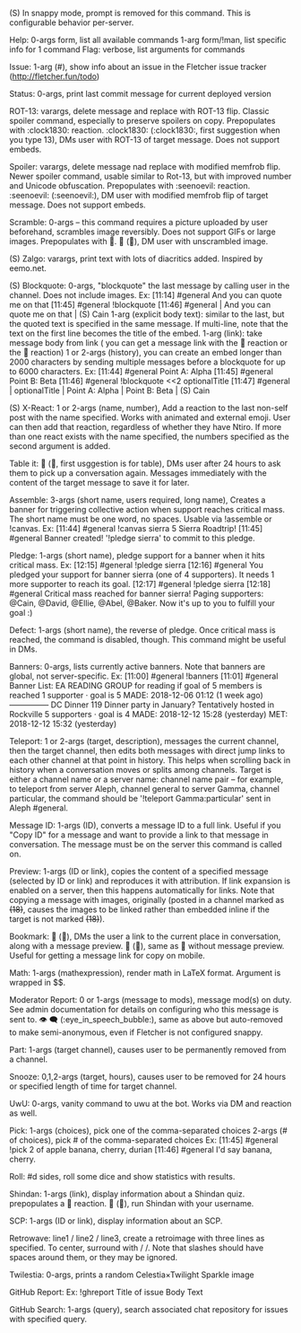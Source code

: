 (S) In snappy mode, prompt is removed for this command. This is configurable behavior per-server.

Help:
	0-args form, list all available commands
	1-arg form/!man, list specific info for 1 command
Flag:	verbose, list arguments for commands

Issue: 1-arg (#), show info about an issue in the Fletcher issue tracker (http://fletcher.fun/todo)

Status: 0-args, print last commit message for current deployed version

ROT-13: varargs, delete message and replace with ROT-13 flip. Classic spoiler command, especially to preserve spoilers on copy. Prepopulates with :clock1830: reaction.
	:clock1830: (:clock1830:, first suggestion when you type 13), DMs user with ROT-13 of target message. Does not support embeds.

Spoiler: varargs, delete message nad replace with modified memfrob flip. Newer spoiler command, usable similar to Rot-13, but with improved number and Unicode obfuscation. Prepopulates with :seenoevil: reaction.
	:seenoevil: (:seenoevil:), DM user with modified memfrob flip of target message. Does not support embeds.

Scramble: 0-args – this command requires a picture uploaded by user beforehand, scrambles image reversibly. Does not support GIFs or large images. Prepopulates with :mag_right:.
	:mag_right: (:mag_right:), DM user with unscrambled image.

(S) Zalgo: varargs, print text with lots of diacritics added. Inspired by eemo.net.

(S) Blockquote: 0-args, "blockquote" the last message by calling user in the channel. Does not include images.
	Ex:
	[11:14] #general <Cain> And you can quote me on that
	[11:45] #general <Cain> !blockquote
	[11:46] #general <Fletcher>
		| And you can quote me on that
		| (S) Cain
	1-arg (explicit body text): similar to the last, but the quoted text is specified in the same message. If multi-line, note that the text on the first line becomes the title of the embed.
	1-arg (link): take message body from link ( you can get a message link with the :link: reaction or the :bookmark: reaction)
	1 or 2-args (history), you can create an embed longer than 2000 characters by sending multiple messages before a blockquote for up to 6000 characters.
	Ex:
	[11:44] #general <Cain> Point A: Alpha
	[11:45] #general <Cain> Point B: Beta
	[11:46] #general <Cain> !blockquote <<2 optionalTitle
	[11:47] #general <Fletcher>
		| optionalTitle
		| Point A: Alpha
		| Point B: Beta
		| (S) Cain

(S) X-React: 1 or 2-args (name, number), Add a reaction to the last non-self post with the name specified. Works with animated and external emoji. User can then add that reaction, regardless of whether they have Ntiro. If more than one react exists with the name specified, the numbers specified as the second argument is added.

Table it: :ping_pong: (:ping_pong:, first usggestion is for table), DMs user after 24 hours to ask them to pick up a conversation again. Messages immediately with the content of the target message to save it for later.

Assemble: 3-args (short name, users required, long name), Creates a banner for triggering collective action when support reaches critical mass. The short name must be one word, no spaces. Usable via !assemble or !canvas.
	Ex:
	[11:44] #general <Cain> !canvas sierra 5 Sierra Roadtrip!
	[11:45] #general <Fletcher> Banner created! '!pledge sierra' to commit to this pledge.

Pledge: 1-args (short name), pledge support for a banner when it hits critical mass.
	Ex:
	[12:15] #general <Abel> !pledge sierra
	[12:16] #general <Fletcher> You pledged your support for banner sierra (one of 4 supporters). It needs 1 more supporter to reach its goal.
	[12:17] #general <Baker> !pledge sierra
	[12:18] #general <Fletcher> Critical mass reached for banner sierra! Paging supporters: @Cain, @David, @Ellie, @Abel, @Baker. Now it's up to you to fulfill your goal :)

Defect: 1-args (short name), the reverse of pledge. Once critical mass is reached, the command is disabled, though. This command might be useful in DMs.

Banners: 0-args, lists currently active banners. Note that banners are global, not server-specific.
	Ex:
	[11:00] #general <Cain> !banners
	[11:01] #general <Fletcher> Banner List:
		EA READING GROUP for reading if goal of 5 members is reached
		1 supporter · goal is 5
		MADE: 2018-12-06 01:12 (1 week ago)
		—————
		DC Dinner 119 Dinner party in January? Tentatively hosted in Rockville
		5 supporters · goal is 4
		MADE: 2018-12-12 15:28 (yesterday)
		MET: 2018-12-12 15:32 (yesterday)

Teleport: 1 or 2-args (target, description), messages the current channel, then the target channel, then edits both messages with direct jump links to each other channel at that point in history. This helps when scrolling back in history when a conversation moves or splits among channels. Target is either a channel name or a server name: channel name pair – for example, to teleport from server Aleph, channel general to server Gamma, channel particular, the command should be '!teleport Gamma:particular' sent in Aleph #general.

Message ID: 1-args (ID), converts a message ID to a full link. Useful if you "Copy ID" for a message and want to provide a link to that message in conversation. The message must be on the server this command is called on.

Preview: 1-args (ID or link), copies the content of a specified message (selected by ID or link) and reproduces it with attribution. If link expansion is enabled on a server, then this happens automatically for links. Note that copying a message with images, originally (posted in a channel marked as ~~(18)~~, causes the images to be linked rather than embedded inline if the target is not marked ~~(18)~~).

Bookmark:
	🔖 (:bookmark:), DMs the user a link to the current place in conversation, along with a message preview.
	🔗 (:link:), same as 🔖 without message preview. Useful for getting a message link for copy on mobile.

Math: 1-args (mathexpression), render math in LaTeX format. Argument is wrapped in $$.

Moderator Report: 0 or 1-args (message to mods), message mod(s) on duty. See admin documentation for details on configuring who this message is sent to.
	👁 🗨 (:eye_in_speech_bubble:), same as above but auto-removed to make semi-anonymous, even if Fletcher is not configured snappy.

Part: 1-args (target channel), causes user to be permanently removed from a channel.

Snooze: 0,1,2-args (target, hours), causes user to be removed for 24 hours or specified length of time for target channel.

UwU: 0-args, vanity command to uwu at the bot. Works via DM and reaction as well.

Pick:
	1-args (choices), pick one of the comma-separated choices
	2-args (# of choices), pick # of the comma-separated choices
		Ex:
		[11:45] #general <Cain> !pick 2 of apple banana, cherry, durian
		[11:46] #general <Fletcher> I'd say banana, cherry.

Roll: #d sides, roll some dice and show statistics with results.

Shindan: 1-args (link), display information about a Shindan quiz. prepopulates a :name_badge: reaction.
	:name_badge: (:name_badge:), run Shindan with your username.

SCP: 1-args (ID or link), display information about an SCP.

Retrowave: line1 / line2 / line3, create a retroimage with three lines as specified. To center, surround with / /. Note that slashes should have spaces around them, or they may be ignored.

Twilestia: 0-args, prints a random Celestia×Twilight Sparkle image

GitHub Report:
	Ex:
	!ghreport Title of issue
	Body Text

GitHub Search: 1-args (query), search associated chat repository for issues with specified query.

